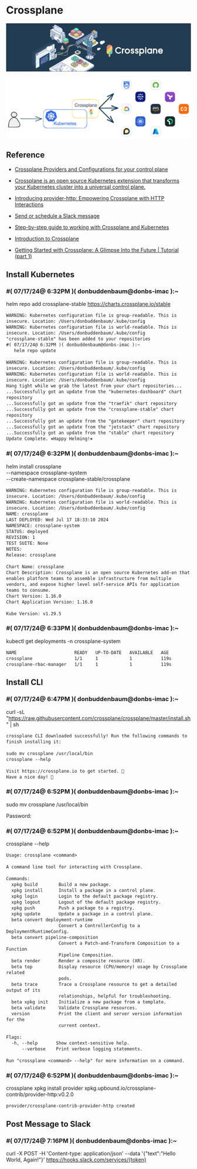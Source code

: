 # Crossplane

![alt text](image-1.png)

![alt text](image-2.png)

## Reference

- [Crossplane Providers and Configurations for  your control plane](https://marketplace.upbound.io/)

- [Crossplane is an open source Kubernetes extension that transforms your Kubernetes cluster into a universal control plane.](https://docs.crossplane.io/latest/)

- [Introducing provider-http: Empowering Crossplane with HTTP Interactions](https://blog.crossplane.io/introducing-provider-http-empowering-crossplane-with-http-interactions/)

- [Send or schedule a Slack message](https://api.slack.com/messaging/sending)

- [Step-by-step guide to working with Crossplane and Kubernetes](https://www.techtarget.com/searchitoperations/tutorial/Step-by-step-guide-to-working-with-Crossplane-and-Kubernetes)

- [Introduction to Crossplane](https://medium.com/nerd-for-tech/introduction-to-crossplane-2f873ae0f9f3)

- [Getting Started with Crossplane: A Glimpse Into the Future | Tutorial (part 1)](https://gist.github.com/vfarcic/732bf76feb51489add89567433019460)

## Install Kubernetes

### #( 07/17/24@ 6:32PM )( donbuddenbaum@donbs-imac ):~
   helm repo add crossplane-stable https://charts.crossplane.io/stable

```
WARNING: Kubernetes configuration file is group-readable. This is insecure. Location: /Users/donbuddenbaum/.kube/config
WARNING: Kubernetes configuration file is world-readable. This is insecure. Location: /Users/donbuddenbaum/.kube/config
"crossplane-stable" has been added to your repositories
#( 07/17/24@ 6:32PM )( donbuddenbaum@donbs-imac ):~
   helm repo update

WARNING: Kubernetes configuration file is group-readable. This is insecure. Location: /Users/donbuddenbaum/.kube/config
WARNING: Kubernetes configuration file is world-readable. This is insecure. Location: /Users/donbuddenbaum/.kube/config
Hang tight while we grab the latest from your chart repositories...
...Successfully got an update from the "kubernetes-dashboard" chart repository
...Successfully got an update from the "traefik" chart repository
...Successfully got an update from the "crossplane-stable" chart repository
...Successfully got an update from the "gatekeeper" chart repository
...Successfully got an update from the "jetstack" chart repository
...Successfully got an update from the "stable" chart repository
Update Complete. ⎈Happy Helming!⎈
```

### #( 07/17/24@ 6:32PM )( donbuddenbaum@donbs-imac ):~
   helm install crossplane \
--namespace crossplane-system \
--create-namespace crossplane-stable/crossplane

```
WARNING: Kubernetes configuration file is group-readable. This is insecure. Location: /Users/donbuddenbaum/.kube/config
WARNING: Kubernetes configuration file is world-readable. This is insecure. Location: /Users/donbuddenbaum/.kube/config
NAME: crossplane
LAST DEPLOYED: Wed Jul 17 18:33:10 2024
NAMESPACE: crossplane-system
STATUS: deployed
REVISION: 1
TEST SUITE: None
NOTES:
Release: crossplane

Chart Name: crossplane
Chart Description: Crossplane is an open source Kubernetes add-on that enables platform teams to assemble infrastructure from multiple vendors, and expose higher level self-service APIs for application teams to consume.
Chart Version: 1.16.0
Chart Application Version: 1.16.0

Kube Version: v1.29.5
```

### #( 07/17/24@ 6:33PM )( donbuddenbaum@donbs-imac ):~
   kubectl get deployments -n crossplane-system

```
NAME                      READY   UP-TO-DATE   AVAILABLE   AGE
crossplane                1/1     1            1           119s
crossplane-rbac-manager   1/1     1            1           119s
```
## Install CLI

### #( 07/17/24@ 6:47PM )( donbuddenbaum@donbs-imac ):~
   curl -sL "https://raw.githubusercontent.com/crossplane/crossplane/master/install.sh" | sh

```
crossplane CLI downloaded successfully! Run the following commands to finish installing it:

sudo mv crossplane /usr/local/bin
crossplane --help

Visit https://crossplane.io to get started. 🚀
Have a nice day! 👋
```

### #( 07/17/24@ 6:52PM )( donbuddenbaum@donbs-imac ):~
   sudo mv crossplane /usr/local/bin

Password:
### #( 07/17/24@ 6:52PM )( donbuddenbaum@donbs-imac ):~
   crossplane --help

```
Usage: crossplane <command>

A command line tool for interacting with Crossplane.

Commands:
  xpkg build        Build a new package.
  xpkg install      Install a package in a control plane.
  xpkg login        Login to the default package registry.
  xpkg logout       Logout of the default package registry.
  xpkg push         Push a package to a registry.
  xpkg update       Update a package in a control plane.
  beta convert deployment-runtime
                    Convert a ControllerConfig to a DeploymentRuntimeConfig.
  beta convert pipeline-composition
                    Convert a Patch-and-Transform Composition to a Function
                    Pipeline Composition.
  beta render       Render a composite resource (XR).
  beta top          Display resource (CPU/memory) usage by Crossplane related
                    pods.
  beta trace        Trace a Crossplane resource to get a detailed output of its
                    relationships, helpful for troubleshooting.
  beta xpkg init    Initialize a new package from a template.
  beta validate     Validate Crossplane resources.
  version           Print the client and server version information for the
                    current context.

Flags:
  -h, --help       Show context-sensitive help.
      --verbose    Print verbose logging statements.

Run "crossplane <command> --help" for more information on a command.
```

### #( 07/17/24@ 6:52PM )( donbuddenbaum@donbs-imac ):~
   crossplane xpkg install provider xpkg.upbound.io/crossplane-contrib/provider-http:v0.2.0

    provider/crossplane-contrib-provider-http created

## Post Message to Slack
### #( 07/17/24@ 7:16PM )( donbuddenbaum@donbs-imac ):~
   curl -X POST -H 'Content-type: application/json' --data '{"text":"Hello World, Again!"}' https://hooks.slack.com/services/{token}